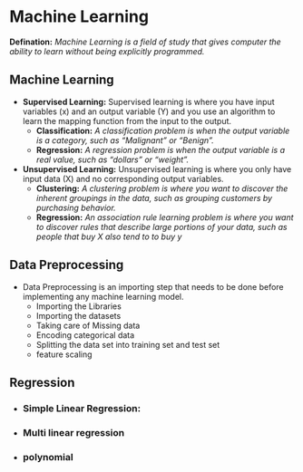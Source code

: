 # Machine Learning
**Defination:** *Machine Learning is a field of study that gives computer the ability to learn without being explicitly programmed.*

## Machine Learning 
*  **Supervised Learning:** Supervised learning is where you have input variables (x) and an output variable (Y) and you use an algorithm to learn the mapping function from
 the input to the output.
   * **Classification:**  *A classification problem is when the output variable is a category, such as “Malignant” or “Benign”.*
   * **Regression:** *A regression problem is when the output variable is a real value, such as “dollars” or “weight”.*
*  **Unsupervised Learning:** Unsupervised learning is where you only have input data (X) and no corresponding output variables.
   * **Clustering:**  *A clustering problem is where you want to discover the inherent groupings in the data, such as grouping customers by purchasing 
behavior.*
   * **Regression:** *An association rule learning problem is where you want to discover rules that describe large portions of your data, such as people that buy X also tend to   to buy y*


 ## Data Preprocessing
* Data Preprocessing is  an importing step that needs to be done before implementing any machine learning model.
  * Importing the Libraries
  * Importing the datasets
  * Taking care of Missing data
  * Encoding categorical data
  * Splitting the data set into training set and test set
  * feature scaling

## Regression
* ### Simple Linear Regression:
* ### Multi linear regression
* ### polynomial
   

